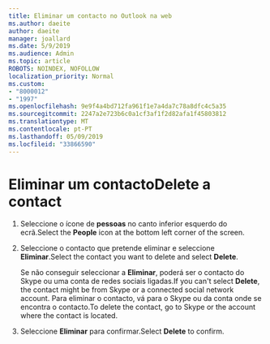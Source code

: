 ```yaml
---
title: Eliminar um contacto no Outlook na web
ms.author: daeite
author: daeite
manager: joallard
ms.date: 5/9/2019
ms.audience: Admin
ms.topic: article
ROBOTS: NOINDEX, NOFOLLOW
localization_priority: Normal
ms.custom:
- "8000012"
- "1997"
ms.openlocfilehash: 9e9f4a4bd712fa961f1e7a4da7c78a8dfc4c5a35
ms.sourcegitcommit: 2247a2e723b6c0a1cf3af1f2d82afa1f45803812
ms.translationtype: MT
ms.contentlocale: pt-PT
ms.lasthandoff: 05/09/2019
ms.locfileid: "33866590"
---
```

# <a name="delete-a-contact"></a><span data-ttu-id="540d9-102">Eliminar um contacto</span><span class="sxs-lookup"><span data-stu-id="540d9-102">Delete a contact</span></span>

1. <span data-ttu-id="540d9-103">Seleccione o ícone de **pessoas** no canto inferior esquerdo do ecrã.</span><span class="sxs-lookup"><span data-stu-id="540d9-103">Select the **People** icon at the bottom left corner of the screen.</span></span>

2. <span data-ttu-id="540d9-104">Seleccione o contacto que pretende eliminar e seleccione **Eliminar**.</span><span class="sxs-lookup"><span data-stu-id="540d9-104">Select the contact you want to delete and select **Delete**.</span></span>

    <span data-ttu-id="540d9-105">Se não conseguir seleccionar a **Eliminar**, poderá ser o contacto do Skype ou uma conta de redes sociais ligadas.</span><span class="sxs-lookup"><span data-stu-id="540d9-105">If you can't select **Delete**, the contact might be from Skype or a connected social network account.</span></span> <span data-ttu-id="540d9-106">Para eliminar o contacto, vá para o Skype ou da conta onde se encontra o contacto.</span><span class="sxs-lookup"><span data-stu-id="540d9-106">To delete the contact, go to Skype or the account where the contact is located.</span></span>

3. <span data-ttu-id="540d9-107">Seleccione **Eliminar** para confirmar.</span><span class="sxs-lookup"><span data-stu-id="540d9-107">Select **Delete** to confirm.</span></span>